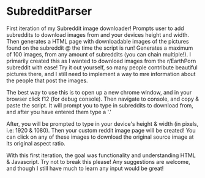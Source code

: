 # SubredditParser
First iteration of my Subreddit image downloader!
Prompts user to add subreddits to download images from and your devices height and width. Then generates a HTML page with downloadable images of the pictures found on the subreddit @ the time the script is run! Generates a maximum of 100 images, from any amount of subreddits (you can chain multiple!). I primarily created this as I wanted to download images from the r/EarthPorn subreddit with ease! Try it out yourself, so many people contribute beautiful pictures there, and I still need to implement a way to mre information about the people that post the images.

The best way to use this is to open up a new chrome window, and in your browser click f12 (for debug console). Then navigate to console, and copy & paste the script. It will prompt you to type in subreddits to download from, and after you have entered them type a '.'

After, you will be prompted to type in your device's height & width (in pixels, i.e: 1920 & 1080). Then your custom reddit image page will be created! You can click on any of these images to download the original source image at its original aspect ratio. 

With this first iteration, the goal was functionality and understanding HTML & Javascript. Try not to break this please! Any suggestions are welcome, and though I still have much to learn any input would be great! 
